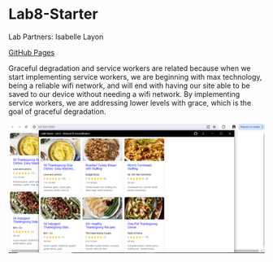 # Lab8-Starter
Lab Partners: Isabelle Layon

[GitHub Pages](https://ilayon.github.io/Lab8-Starter/)

Graceful degradation and service workers are related because when we start implementing service workers, we are beginning
with max technology, being a reliable wifi network, and will end with having our site able to be saved to our device without needing a wifi network. By implementing service workers, we are addressing lower levels with grace, which is the goal of graceful degradation.

![pwa.png](pwa.png)
